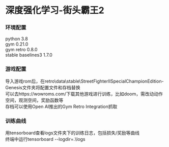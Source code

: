 # 深度强化学习-街头霸王2
### 环境配置
python 3.8  
gym 0.21.0  
gym retro 0.8.0  
stable baselines3 1.7.0  

### 游戏配置
导入游戏rom后，在retro\data\stable\StreetFighterIISpecialChampionEdition-Genesis文件夹将配置文件和存档替换  
可以去https://wowroms.com/下载其他游戏进行训练，比如doom，需改动动作空间，观测空间，奖励函数等  
存档可以使用Open AI推出的Gym Retro Integration抓取

### 训练曲线
用tensorboard查看logs文件夹下的训练日志，包括损失/奖励等曲线  
终端中运行tensorboard --logdir=.\logs

